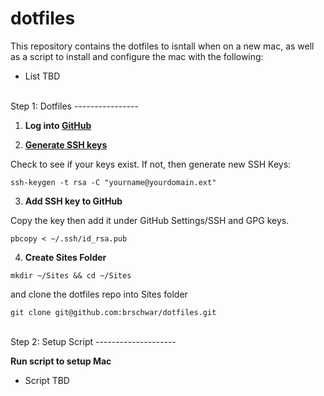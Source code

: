 dotfiles
========

This repository contains the dotfiles to isntall when on a new mac, as well as a script to install and configure the mac with the following:

* List TBD

<br />
Step 1: Dotfiles
----------------

1. **Log into [GitHub](http://www.github.com)**


2. **[Generate SSH keys](https://help.github.com/articles/generating-an-ssh-key/)**

  Check to see if your keys exist. If not, then generate new SSH Keys:

  `ssh-keygen -t rsa -C "yourname@yourdomain.ext"`


3. **Add SSH key to GitHub**

  Copy the key then add it under GitHub Settings/SSH and GPG keys.

  `pbcopy < ~/.ssh/id_rsa.pub`


4. **Create Sites Folder**

  `mkdir ~/Sites && cd ~/Sites`

  and clone the dotfiles repo into Sites folder

  `git clone git@github.com:brschwar/dotfiles.git`


<br />
Step 2: Setup Script
--------------------

**Run script to setup Mac**

  - Script TBD

